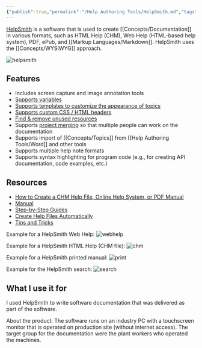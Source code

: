 ```yaml
---
{"publish":true,"permalink":"/Help Authoring Tools/HelpSmith.md","tags":["editor"],"cssclasses":""}
---
```


[HelpSmith](https://www.helpsmith.com/) is a software that is used to create [[Concepts/Documentation]] in various formats, such as HTML Help (CHM), Web Help (HTML-based help system), PDF, ePub, and [[Markup Languages/Markdown]]. HelpSmith uses the [[Concepts/WYSIWYG]] approach. 

![helpsmith](https://upload.wikimedia.org/wikipedia/commons/0/05/User_interface_of_HelpSmith_8.2.png)

## Features

-  Includes screen capture and image annotation tools
- [Supports variables](https://www.helpsmith.com/guides/how-to-use-variables-in-helpsmith/)
- [Supports templates to customize the appearance of topics](https://www.helpsmith.com/guides/using-templates-to-customize-appearance-of-help-topics/)
- [Supports custom CSS / HTML headers](https://www.helpsmith.com/guides/how-to-create-custom-header-for-your-web-help-system/)
- [Find & remove unused resources](https://www.helpsmith.com/guides/how-to-find-and-remove-unused-images-and-videos/)
- Supports [project merging](https://www.helpsmith.com/guides/how-to-use-the-project-merge-feature/) so that multiple people can work on the documentation 
- Supports import of [[Concepts/Topics]] from [[Help Authoring Tools/Word]] and other tools
- Supports multiple help note formats
- Supports syntax highlighting for program code (e.g., for creating API documentation, code examples, etc.)

## Resources

- [How to Create a CHM Help File, Online Help System, or PDF Manual](https://www.helpsmith.com/create-chm-help-file-online-help-pdf-manual.php)
- [Manual](https://www.helpsmith.com/webhelp/topics/welcome.htm)
- [Step-by-Step Guides](https://www.helpsmith.com/guides/)
- [Create Help Files Automatically](https://www.youtube.com/watch?v=lSIgFfKieMo)
- [Tips and Tricks](https://blog.helpsmith.com/category/tips-and-tricks/)

Example for a HelpSmith Web Help:
![webhelp](https://www.helpsmith.com/images/ss/webhelp-hotsneaks.png)

Example for a HelpSmith HTML Help (CHM file):
![chm](https://www.helpsmith.com/images/ss/chm-help1.png)

Example for a HelpSmith printed manual:
![print](https://www.helpsmith.com/images/screenshots/printed-manual.png)

Example for the HelpSmith search:
![search](https://www.helpsmith.com/images/screenshots/webhelp-search1.png)

## What I use it for

I used HelpSmith to write software documentation that was delivered as part of the software. 

About the product:
The software runs on an industry PC with a touchscreen monitor that is operated on production site (without internet access). The target group for the documentation were the plant workers who operated the machines.